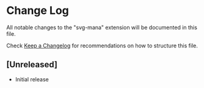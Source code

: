 # Change Log

All notable changes to the "svg-mana" extension will be documented in this file.

Check [Keep a Changelog](http://keepachangelog.com/) for recommendations on how to structure this file.

## [Unreleased]

- Initial release